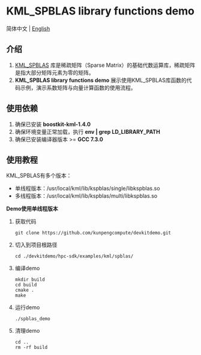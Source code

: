 # **KML_SPBLAS library functions demo**

简体中文 | [English](README_en.md)

## 介绍

1. [KML_SPBLAS](https://www.hikunpeng.com/document/detail/zh/kunpengaccel/math-lib/devg-kml/kunpengaccel_kml_16_0067.html)
   库是稀疏矩阵（Sparse Matrix）的基础代数运算库，稀疏矩阵是指大部分矩阵元素为零的矩阵。
2. **KML_SPBLAS library functions demo** 展示使用KML_SPBLAS库函数的代码示例，演示系数矩阵与向量计算函数的使用流程。

## 使用依赖

1. 确保已安装 **boostkit-kml-1.4.0**
2. 确保环境变量正常加载，执行 **env | grep LD_LIBRARY_PATH**
3. 确保已安装编译器版本 >= **GCC 7.3.0**

## 使用教程

KML_SPBLAS有多个版本：
- 单线程版本：/usr/local/kml/lib/kspblas/single/libkspblas.so
- 多线程版本：/usr/local/kml/lib/kspblas/multi/libkspblas.so

**Demo使用单线程版本**
1. 获取代码

   ```shell
   git clone https://github.com/kunpengcompute/devkitdemo.git
   ```

2. 切入到项目根路径

   ```shell
   cd ./devkitdemo/hpc-sdk/examples/kml/spblas/
   ```

3. 编译demo

   ```shell
   mkdir build
   cd build
   cmake .
   make
   ```

4. 运行demo

   ```shell
   ./spblas_demo
   ```

5. 清理demo

   ```shell
   cd ..
   rm -rf build
   ```